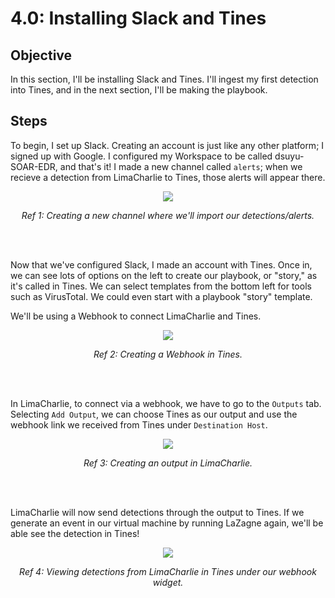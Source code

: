 # 4.0: Installing Slack and Tines
## Objective
In this section, I'll be installing Slack and Tines. I'll ingest my first detection into Tines, and in the next section, I'll be making the playbook.

## Steps
To begin, I set up Slack. Creating an account is just like any other platform; I signed up with Google. I configured my Workspace to be called dsuyu-SOAR-EDR, and that's it! I made a new channel called `alerts`; when we recieve a detection from LimaCharlie to Tines, those alerts will appear there.

<p align="center"><img src="https://i.imgur.com/OGNpJ63.png"></p>
<p align="center"><i>Ref 1: Creating a new channel where we'll import our detections/alerts.</i></p>
<br><br>


Now that we've configured Slack, I made an account with Tines. Once in, we can see lots of options on the left to create our playbook, or "story," as it's called in Tines. We can select templates from the bottom left for tools such as VirusTotal. We could even start with a playbook "story" template.

We'll be using a Webhook to connect LimaCharlie and Tines.

<p align="center"><img src="https://i.imgur.com/fiJ2NQt.png"></p>
<p align="center"><i>Ref 2: Creating a Webhook in Tines.</i></p>
<br><br>

In LimaCharlie, to connect via a webhook, we have to go to the `Outputs` tab. Selecting `Add Output`, we can choose Tines as our output and use the webhook link we received from Tines under `Destination Host`. 

<p align="center"><img src="https://i.imgur.com/vU5fiPZ.png"></p>
<p align="center"><i>Ref 3: Creating an output in LimaCharlie.</i></p>
<br><br>

LimaCharlie will now send detections through the output to Tines. If we generate an event in our virtual machine by running LaZagne again, we'll be able see the detection in Tines!

<p align="center"><img src="https://i.imgur.com/ci2Z4kL.png"></p>
<p align="center"><i>Ref 4: Viewing detections from LimaCharlie in Tines under our webhook widget.</i></p>
<br><br>
